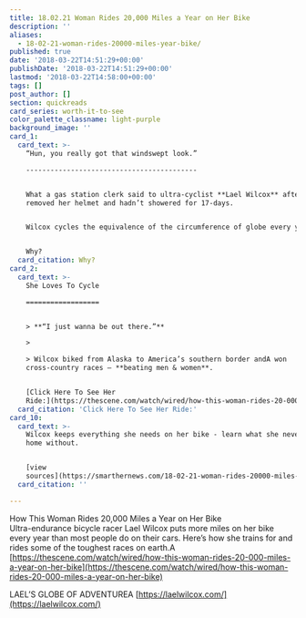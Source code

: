 ```yaml
---
title: 18.02.21 Woman Rides 20,000 Miles a Year on Her Bike
description: ''
aliases:
  - 18-02-21-woman-rides-20000-miles-year-bike/
published: true
date: '2018-03-22T14:51:29+00:00'
publishDate: '2018-03-22T14:51:29+00:00'
lastmod: '2018-03-22T14:58:00+00:00'
tags: []
post_author: []
section: quickreads
card_series: worth-it-to-see
color_palette_classname: light-purple
background_image: ''
card_1:
  card_text: >-
    “Hun, you really got that windswept look.”

    ------------------------------------------


    What a gas station clerk said to ultra-cyclist **Lael Wilcox** after she
    removed her helmet and hadn’t showered for 17-days.


    Wilcox cycles the equivalence of the circumference of globe every year.


    Why?
  card_citation: Why?
card_2:
  card_text: >-
    She Loves To Cycle

    ==================


    > **“I just wanna be out there.”**

    > 

    > Wilcox biked from Alaska to America’s southern border andA won
    cross-country races – **beating men & women**.


    [Click Here To See Her
    Ride:](https://thescene.com/watch/wired/how-this-woman-rides-20-000-miles-a-year-on-her-bike)
  card_citation: 'Click Here To See Her Ride:'
card_10:
  card_text: >-
    Wilcox keeps everything she needs on her bike - learn what she never leaves
    home without.


    [view
    sources](https://smarthernews.com/18-02-21-woman-rides-20000-miles-year-bike/)
  card_citation: ''

---
```

How This Woman Rides 20,000 Miles a Year on Her Bike  
Ultra-endurance bicycle racer Lael Wilcox puts more miles on her bike every year than most people do on their cars. Here’s how she trains for and rides some of the toughest races on earth.A [https://thescene.com/watch/wired/how-this-woman-rides-20-000-miles-a-year-on-her-bike](https://thescene.com/watch/wired/how-this-woman-rides-20-000-miles-a-year-on-her-bike)

LAEL’S GLOBE OF ADVENTUREA [https://laelwilcox.com/](https://laelwilcox.com/)